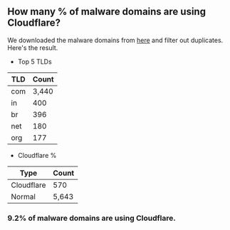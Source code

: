 ## How many % of malware domains are using Cloudflare?


We downloaded the malware domains from [here](https://urlhaus.abuse.ch) and filter out duplicates.
Here's the result.


[//]: # (start replacement)


- Top 5 TLDs

| TLD | Count |
| --- | --- |
| com | 3,440 |
| in | 400 |
| br | 396 |
| net | 180 |
| org | 177 |


- Cloudflare %

| Type | Count |
| --- | --- |
| Cloudflare | 570 |
| Normal | 5,643 |


### 9.2% of malware domains are using Cloudflare.